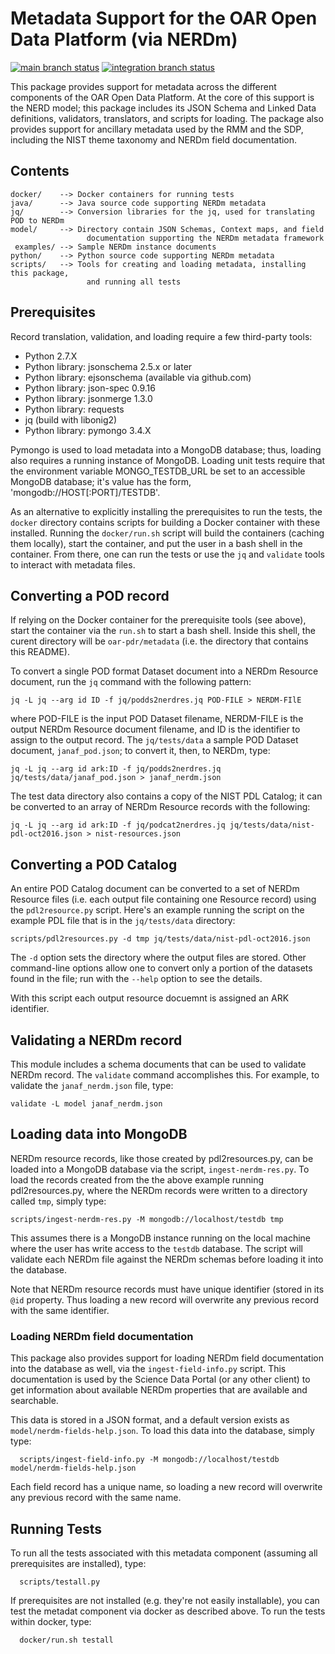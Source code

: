 # Metadata Support for the OAR Open Data Platform (via NERDm)

[![main branch status](https://github.com/usnistgov/oar-metadata/actions/workflows/main.yml/badge.svg)](https://github.com/usnistgov/oar-metadata/actions/workflows/main.yml)
[![integration branch status](https://github.com/usnistgov/oar-metadata/actions/workflows/integration.yml/badge.svg)](https://github.com/usnistgov/oar-metadata/actions/workflows/integration.yml)

This package provides support for metadata across the different
components of the OAR Open Data Platform.  At the core of this support
is the NERD model; this package includes its JSON Schema and Linked
Data definitions, validators, translators, and scripts for loading.
The package also provides support for ancillary metadata used by the
RMM and the SDP, including the NIST theme taxonomy and NERDm field
documentation.  

## Contents

```
docker/    --> Docker containers for running tests
java/      --> Java source code supporting NERDm metadata
jq/        --> Conversion libraries for the jq, used for translating POD to NERDm
model/     --> Directory contain JSON Schemas, Context maps, and field 
                 documentation supporting the NERDm metadata framework
 examples/ --> Sample NERDm instance documents
python/    --> Python source code supporting NERDm metadata
scripts/   --> Tools for creating and loading metadata, installing this package,
                 and running all tests
```

## Prerequisites

Record translation, validation, and loading require a few third-party tools:

* Python 2.7.X
* Python library: jsonschema 2.5.x or later
* Python library: ejsonschema (available via github.com)
* Python library: json-spec 0.9.16
* Python library: jsonmerge 1.3.0
* Python library: requests
* jq (build with libonig2)
* Python library: pymongo 3.4.X

Pymongo is used to load metadata into a MongoDB database; thus,
loading also requires a running instance of MongoDB.  Loading unit
tests require that the environment variable MONGO_TESTDB_URL be set to
an accessible MongoDB database; it's value has the form,
'mongodb://HOST[:PORT]/TESTDB'.

As an alternative to explicitly installing the prerequisites to run
the tests, the `docker` directory contains scripts for building a
Docker container with these installed.  Running the `docker/run.sh`
script will build the containers (caching them locally), start the
container, and put the user in a bash shell in the container.  From
there, one can run the tests or use the `jq` and `validate` tools to
interact with metadata files.

## Converting a POD record

If relying on the Docker container for the prerequisite tools (see
above), start the container via the `run.sh` to start a bash shell.
Inside this shell, the curent directory will be `oar-pdr/metadata`
(i.e. the directory that contains this README).  

To convert a single POD format Dataset document into a NERDm Resource
document, run the `jq` command with the following pattern:

```
jq -L jq --arg id ID -f jq/podds2nerdres.jq POD-FILE > NERDM-FIlE
```

where POD-FILE is the input POD Dataset filename, NERDM-FILE is the
output NERDm Resource document filename, and ID is the identifier to
assign to the output record.  The `jq/tests/data` a sample
POD Dataset document, `janaf_pod.json`; to convert it, then, to NERDm,
type:

```
jq -L jq --arg id ark:ID -f jq/podds2nerdres.jq jq/tests/data/janaf_pod.json > janaf_nerdm.json
```

The test data directory also contains a copy of the NIST PDL Catalog;
it can be converted to an array of NERDm Resource records with the
following:

```
jq -L jq --arg id ark:ID -f jq/podcat2nerdres.jq jq/tests/data/nist-pdl-oct2016.json > nist-resources.json
```

## Converting a POD Catalog

An entire POD Catalog document can be converted to a set of NERDm
Resource files (i.e. each output file containing one Resource record)
using the `pdl2resource.py` script.  Here's an example running the
script on the example PDL file that is in the `jq/tests/data` directory:

```
scripts/pdl2resources.py -d tmp jq/tests/data/nist-pdl-oct2016.json
```

The `-d` option sets the directory where the output files are stored.
Other command-line options allow one to convert only a portion of the
datasets found in the file; run with the `--help` option to see the
details.

With this script each output resource docuemnt is assigned an ARK
identifier.  

## Validating a NERDm record

This module includes a schema documents that can be used to validate
NERDm record.  The `validate` command accomplishes this.  For example,
to validate the `janaf_nerdm.json` file, type:

```
validate -L model janaf_nerdm.json
```
## Loading data into MongoDB

NERDm resource records, like those created by pdl2resources.py, can be
loaded into a MongoDB database via the script, `ingest-nerdm-res.py`.
To load the records created from the the above example running
pdl2resources.py, where the NERDm records were written to a directory
called `tmp`, simply type:

```
scripts/ingest-nerdm-res.py -M mongodb://localhost/testdb tmp
```

This assumes there is a MongoDB instance running on the local
machine where the user has write access to the `testdb` database.  The
script will validate each NERDm file against the NERDm schemas before
loading it into the database.

Note that NERDm resource records must have unique identifier (stored
in its `@id` property.  Thus loading a new record will overwrite any
previous record with the same identifier.  

### Loading NERDm field documentation

This package also provides support for loading NERDm field
documentation into the database as well, via the
`ingest-field-info.py` script.  This documentation is used by the
Science Data Portal (or any other client) to get information about
available NERDm properties that are available and searchable.

This data is stored in a JSON format, and a default version exists as
`model/nerdm-fields-help.json`.  To load this data into the database,
simply type:

```
  scripts/ingest-field-info.py -M mongodb://localhost/testdb model/nerdm-fields-help.json
```

Each field record has a unique name, so loading a new record will
overwrite any previous record with the same name.  

## Running Tests

To run all the tests associated with this metadata component (assuming
all prerequisites are installed), type:

```
  scripts/testall.py
```

If prerequisites are not installed (e.g. they're not easily
installable), you can test the metadat component via docker as
described above.  To run the tests within docker, type:

```
  docker/run.sh testall
```


